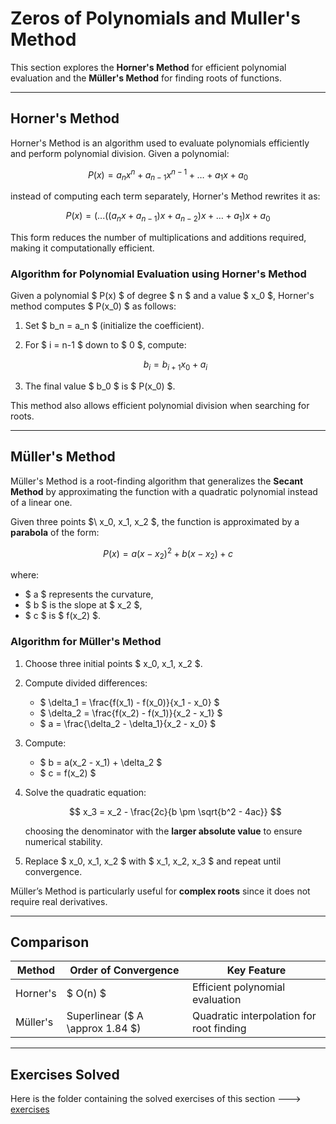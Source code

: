 # **Zeros of Polynomials and Muller's Method** 

This section explores the **Horner's Method** for efficient polynomial evaluation and the **Müller's Method** for finding roots of functions.  

---

## **Horner's Method**  

Horner's Method is an algorithm used to evaluate polynomials efficiently and perform polynomial division. Given a polynomial:  

$$
P(x) = a_n x^n + a_{n-1} x^{n-1} + \dots + a_1 x + a_0
$$

instead of computing each term separately, Horner's Method rewrites it as:  

$$
P(x) = (...((a_n x + a_{n-1})x + a_{n-2})x + \dots + a_1)x + a_0
$$

This form reduces the number of multiplications and additions required, making it computationally efficient.  

### **Algorithm for Polynomial Evaluation using Horner's Method**  
Given a polynomial $ P(x) $ of degree $ n $ and a value $ x_0 $, Horner's method computes $ P(x_0) $ as follows:  

1. Set $ b_n = a_n $ (initialize the coefficient).  
2. For $ i = n-1 $ down to $ 0 $, compute:  

   $$
   b_i = b_{i+1} x_0 + a_i
   $$

3. The final value $ b_0 $ is $ P(x_0) $.  

This method also allows efficient polynomial division when searching for roots.  

---

## **Müller's Method**  

Müller's Method is a root-finding algorithm that generalizes the **Secant Method** by approximating the function with a quadratic polynomial instead of a linear one.  

Given three points $\ x_0, x_1, x_2 $, the function is approximated by a **parabola** of the form:  

$$
P(x) = a(x - x_2)^2 + b(x - x_2) + c
$$

where:
- $ a $ represents the curvature,
- $ b $ is the slope at $ x_2 $,
- $ c $ is $ f(x_2) $.  

### **Algorithm for Müller's Method**  
1. Choose three initial points $ x_0, x_1, x_2 $.  
2. Compute divided differences:
   - $ \delta_1 = \frac{f(x_1) - f(x_0)}{x_1 - x_0} $
   - $ \delta_2 = \frac{f(x_2) - f(x_1)}{x_2 - x_1} $
   - $ a = \frac{\delta_2 - \delta_1}{x_2 - x_0} $  
3. Compute:
   - $ b = a(x_2 - x_1) + \delta_2 $  
   - $ c = f(x_2) $  
4. Solve the quadratic equation:

   $$
   x_3 = x_2 - \frac{2c}{b \pm \sqrt{b^2 - 4ac}}
   $$

   choosing the denominator with the **larger absolute value** to ensure numerical stability.  
5. Replace $ x_0, x_1, x_2 $ with $ x_1, x_2, x_3 $ and repeat until convergence.  

Müller’s Method is particularly useful for **complex roots** since it does not require real derivatives.  

---

## **Comparison**
| Method      | Order of Convergence | Key Feature |
|------------|---------------------|-------------|
| Horner's   | $ O(n) $           | Efficient polynomial evaluation |
| Müller's   | Superlinear ($ A \approx 1.84 $) | Quadratic interpolation for root finding |

---

## **Exercises Solved**  

Here is the folder containing the solved exercises of this section ---> [exercises](exercises/)
